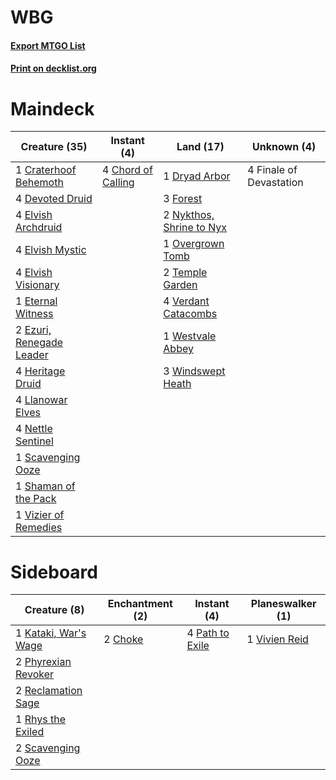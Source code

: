 # WBG

#### [Export MTGO List](../collection/WBG/WBG.txt)
#### [Print on decklist.org](http://decklist.org/?deckmain=4%09Chord%20of%20Calling%0A1%09Craterhoof%20Behemoth%0A4%09Devoted%20Druid%0A1%09Dryad%20Arbor%0A4%09Elvish%20Archdruid%0A4%09Elvish%20Mystic%0A4%09Elvish%20Visionary%0A1%09Eternal%20Witness%0A2%09Ezuri,%20Renegade%20Leader%0A4%09Finale%20of%20Devastation%0A3%09Forest%0A4%09Heritage%20Druid%0A4%09Llanowar%20Elves%0A4%09Nettle%20Sentinel%0A2%09Nykthos,%20Shrine%20to%20Nyx%0A1%09Overgrown%20Tomb%0A1%09Scavenging%20Ooze%0A1%09Shaman%20of%20the%20Pack%0A2%09Temple%20Garden%0A4%09Verdant%20Catacombs%0A1%09Vizier%20of%20Remedies%0A1%09Westvale%20Abbey%0A3%09Windswept%20Heath&deckside=2%09Choke%0A1%09Kataki,%20War's%20Wage%0A4%09Path%20to%20Exile%0A2%09Phyrexian%20Revoker%0A2%09Reclamation%20Sage%0A1%09Rhys%20the%20Exiled%0A2%09Scavenging%20Ooze%0A1%09Vivien%20Reid)
# Maindeck

|                                           Creature (35)                                           |                                         Instant (4)                                         |                                             Land (17)                                             |      Unknown (4)      |
|---------------------------------------------------------------------------------------------------|---------------------------------------------------------------------------------------------|---------------------------------------------------------------------------------------------------|-----------------------|
|1 [Craterhoof Behemoth](http://gatherer.wizards.com/Pages/Card/Details.aspx?multiverseid=240027)   |4 [Chord of Calling](http://gatherer.wizards.com/Pages/Card/Details.aspx?multiverseid=383209)|1 [Dryad Arbor](http://gatherer.wizards.com/Pages/Card/Details.aspx?multiverseid=136196)           |4 Finale of Devastation|
|4 [Devoted Druid](http://gatherer.wizards.com/Pages/Card/Details.aspx?multiverseid=135500)         |                                                                                             |3 [Forest](http://gatherer.wizards.com/Pages/Card/Details.aspx?multiverseid=439860)                |                       |
|4 [Elvish Archdruid](http://gatherer.wizards.com/Pages/Card/Details.aspx?multiverseid=389498)      |                                                                                             |2 [Nykthos, Shrine to Nyx](http://gatherer.wizards.com/Pages/Card/Details.aspx?multiverseid=373713)|                       |
|4 [Elvish Mystic](http://gatherer.wizards.com/Pages/Card/Details.aspx?multiverseid=389499)         |                                                                                             |1 [Overgrown Tomb](http://gatherer.wizards.com/Pages/Card/Details.aspx?multiverseid=405103)        |                       |
|4 [Elvish Visionary](http://gatherer.wizards.com/Pages/Card/Details.aspx?multiverseid=175124)      |                                                                                             |2 [Temple Garden](http://gatherer.wizards.com/Pages/Card/Details.aspx?multiverseid=405112)         |                       |
|1 [Eternal Witness](http://gatherer.wizards.com/Pages/Card/Details.aspx?multiverseid=51628)        |                                                                                             |4 [Verdant Catacombs](http://gatherer.wizards.com/Pages/Card/Details.aspx?multiverseid=405113)     |                       |
|2 [Ezuri, Renegade Leader](http://gatherer.wizards.com/Pages/Card/Details.aspx?multiverseid=389511)|                                                                                             |1 [Westvale Abbey](http://gatherer.wizards.com/Pages/Card/Details.aspx?multiverseid=410049)        |                       |
|4 [Heritage Druid](http://gatherer.wizards.com/Pages/Card/Details.aspx?multiverseid=413713)        |                                                                                             |3 [Windswept Heath](http://gatherer.wizards.com/Pages/Card/Details.aspx?multiverseid=405115)       |                       |
|4 [Llanowar Elves](http://gatherer.wizards.com/Pages/Card/Details.aspx?multiverseid=129626)        |                                                                                             |                                                                                                   |                       |
|4 [Nettle Sentinel](http://gatherer.wizards.com/Pages/Card/Details.aspx?multiverseid=442171)       |                                                                                             |                                                                                                   |                       |
|1 [Scavenging Ooze](http://gatherer.wizards.com/Pages/Card/Details.aspx?multiverseid=420783)       |                                                                                             |                                                                                                   |                       |
|1 [Shaman of the Pack](http://gatherer.wizards.com/Pages/Card/Details.aspx?multiverseid=413747)    |                                                                                             |                                                                                                   |                       |
|1 [Vizier of Remedies](http://gatherer.wizards.com/Pages/Card/Details.aspx?multiverseid=426740)    |                                                                                             |                                                                                                   |                       |


# Sideboard

|                                         Creature (8)                                          |                                 Enchantment (2)                                 |                                       Instant (4)                                        |                                    Planeswalker (1)                                    |
|-----------------------------------------------------------------------------------------------|---------------------------------------------------------------------------------|------------------------------------------------------------------------------------------|----------------------------------------------------------------------------------------|
|1 [Kataki, War's Wage](http://gatherer.wizards.com/Pages/Card/Details.aspx?multiverseid=382190)|2 [Choke](http://gatherer.wizards.com/Pages/Card/Details.aspx?multiverseid=45431)|4 [Path to Exile](http://gatherer.wizards.com/Pages/Card/Details.aspx?multiverseid=220511)|1 [Vivien Reid](http://gatherer.wizards.com/Pages/Card/Details.aspx?multiverseid=447344)|
|2 [Phyrexian Revoker](http://gatherer.wizards.com/Pages/Card/Details.aspx?multiverseid=383343) |                                                                                 |                                                                                          |                                                                                        |
|2 [Reclamation Sage](http://gatherer.wizards.com/Pages/Card/Details.aspx?multiverseid=389651)  |                                                                                 |                                                                                          |                                                                                        |
|1 [Rhys the Exiled](http://gatherer.wizards.com/Pages/Card/Details.aspx?multiverseid=152643)   |                                                                                 |                                                                                          |                                                                                        |
|2 [Scavenging Ooze](http://gatherer.wizards.com/Pages/Card/Details.aspx?multiverseid=420783)   |                                                                                 |                                                                                          |                                                                                        |


